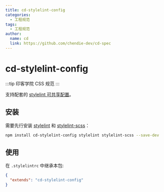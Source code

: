 ```yaml
---
title: cd-stylelint-config
categories:
  - 工程规范
tags:
  - 工程规范
author:
  name: cd
  link: https://github.com/chendie-dev/cd-spec
---
```

# cd-stylelint-config

:::tip
印客学院 CSS 规范
:::

支持配套的 [stylelint 可共享配置](https://stylelint.io/user-guide/configure)。

## 安装

需要先行安装 [stylelint](https://www.npmjs.com/package/stylelint) 和 [stylelint-scss](https://www.npmjs.com/package/stylelint-scss)：

```bash
npm install cd-stylelint-config stylelint stylelint-scss --save-dev
```

## 使用

在 `.stylelintrc` 中继承本包:

```json
{
  "extends": "cd-stylelint-config"
}
```
